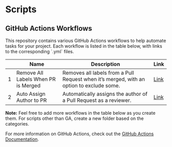 <!DOCTYPE html>
<html lang="en">
<head>
  <meta charset="UTF-8">
  <meta name="viewport" content="width=device-width, initial-scale=1.0">
</head>
<body>
  <h1>Scripts</h1>
  <h2>GitHub Actions Workflows</h2>
  <p>This repository contains various GitHub Actions workflows to help automate tasks for your project. Each workflow is listed in the table below, with links to the corresponding `.yml` files.</p>

  <table>
    <thead>
      <tr>
        <th></th>
        <th>Name</th>
        <th>Description</th>
        <th>Link</th>
      </tr>
    </thead>
    <tbody>
      <tr>
        <td>1</td>
        <td>Remove All Labels When PR is Merged</td>
        <td>Removes all labels from a Pull Request when it’s merged, with an option to exclude some.</td>
        <td><a href="./Github_Action/Auto_Remove_Labels_After_Merge.yml">Link</a></td>
      </tr>
      <tr>
        <td>2</td>
        <td>Auto Assign Author to PR</td>
        <td>Automatically assigns the author of a Pull Request as a reviewer.</td>
        <td><a href="./Github_Action/Auto_Assign_Author_to_PR.yml">Link</a></td>
      </tr>
    </tbody>
  </table>

  <p><strong>Note:</strong> Feel free to add more workflows in the table below as you create them. For scripts other than GA, create a new folder based on the categories.</p>
  <p>For more information on GitHub Actions, check out the <a href="https://docs.github.com/en/actions">GitHub Actions Documentation</a>.</p>
</body>
</html>